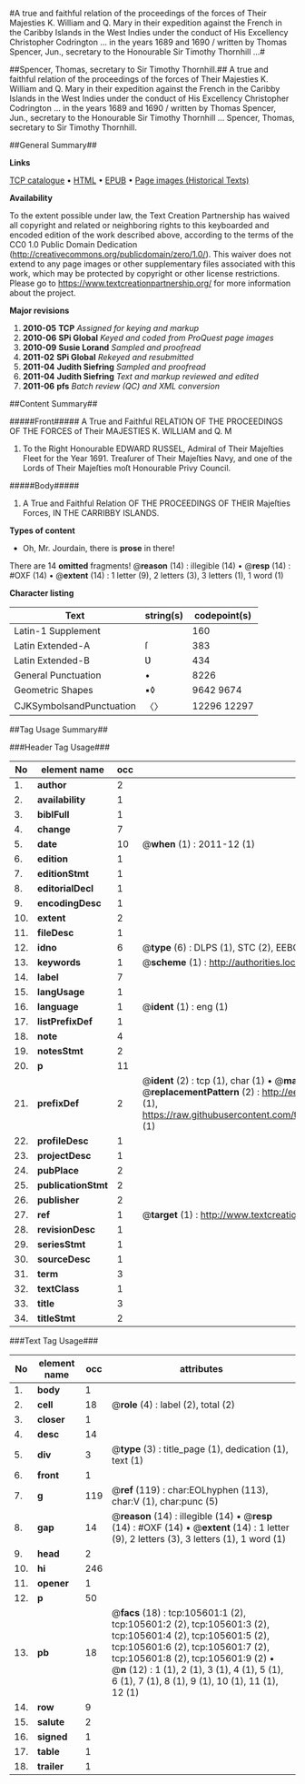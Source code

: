 #A true and faithful relation of the proceedings of the forces of Their Majesties K. William and Q. Mary in their expedition against the French in the Caribby Islands in the West Indies under the conduct of His Excellency Christopher Codrington ... in the years 1689 and 1690 / written by Thomas Spencer, Jun., secretary to the Honourable Sir Timothy Thornhill ...#

##Spencer, Thomas, secretary to Sir Timothy Thornhill.##
A true and faithful relation of the proceedings of the forces of Their Majesties K. William and Q. Mary in their expedition against the French in the Caribby Islands in the West Indies under the conduct of His Excellency Christopher Codrington ... in the years 1689 and 1690 / written by Thomas Spencer, Jun., secretary to the Honourable Sir Timothy Thornhill ...
Spencer, Thomas, secretary to Sir Timothy Thornhill.

##General Summary##

**Links**

[TCP catalogue](http://www.ota.ox.ac.uk/tcp/)  • 
[HTML](http://tei.it.ox.ac.uk/tcp/Texts-HTML/free/A61/A61121.html)  • 
[EPUB](http://tei.it.ox.ac.uk/tcp/Texts-EPUB/free/A61/A61121.epub) • 
[Page images (Historical Texts)](https://historicaltexts.jisc.ac.uk/eebo-16976766e)

**Availability**

To the extent possible under law, the Text Creation Partnership has waived all copyright and related or neighboring rights to this keyboarded and encoded edition of the work described above, according to the terms of the CC0 1.0 Public Domain Dedication (http://creativecommons.org/publicdomain/zero/1.0/). This waiver does not extend to any page images or other supplementary files associated with this work, which may be protected by copyright or other license restrictions. Please go to https://www.textcreationpartnership.org/ for more information about the project.

**Major revisions**

1. __2010-05__ __TCP__ *Assigned for keying and markup*
1. __2010-06__ __SPi Global__ *Keyed and coded from ProQuest page images*
1. __2010-09__ __Susie Lorand__ *Sampled and proofread*
1. __2011-02__ __SPi Global__ *Rekeyed and resubmitted*
1. __2011-04__ __Judith Siefring__ *Sampled and proofread*
1. __2011-04__ __Judith Siefring__ *Text and markup reviewed and edited*
1. __2011-06__ __pfs__ *Batch review (QC) and XML conversion*

##Content Summary##

#####Front#####
A True and Faithful RELATION OF THE PROCEEDINGS OF THE FORCES of Their MAJESTIES K.
WILLIAM and Q. M
1. To the Right Honourable EDWARD RUSSEL, Admiral of Their Majeſties Fleet for the Year 1691. Treaſurer of Their Majeſties Navy, and one of the Lords of Their Majeſties moſt Honourable Privy Council.

#####Body#####

1. A True and Faithful Relation OF THE PROCEEDINGS OF THEIR Majeſties Forces, IN THE CARRIBBY ISLANDS.

**Types of content**

  * Oh, Mr. Jourdain, there is **prose** in there!

There are 14 **omitted** fragments! 
 @__reason__ (14) : illegible (14)  •  @__resp__ (14) : #OXF (14)  •  @__extent__ (14) : 1 letter (9), 2 letters (3), 3 letters (1), 1 word (1)

**Character listing**


|Text|string(s)|codepoint(s)|
|---|---|---|
|Latin-1 Supplement| |160|
|Latin Extended-A|ſ|383|
|Latin Extended-B|Ʋ|434|
|General Punctuation|•|8226|
|Geometric Shapes|▪◊|9642 9674|
|CJKSymbolsandPunctuation|〈〉|12296 12297|

##Tag Usage Summary##

###Header Tag Usage###

|No|element name|occ|attributes|
|---|---|---|---|
|1.|__author__|2||
|2.|__availability__|1||
|3.|__biblFull__|1||
|4.|__change__|7||
|5.|__date__|10| @__when__ (1) : 2011-12 (1)|
|6.|__edition__|1||
|7.|__editionStmt__|1||
|8.|__editorialDecl__|1||
|9.|__encodingDesc__|1||
|10.|__extent__|2||
|11.|__fileDesc__|1||
|12.|__idno__|6| @__type__ (6) : DLPS (1), STC (2), EEBO-CITATION (1), OCLC (1), VID (1)|
|13.|__keywords__|1| @__scheme__ (1) : http://authorities.loc.gov/ (1)|
|14.|__label__|7||
|15.|__langUsage__|1||
|16.|__language__|1| @__ident__ (1) : eng (1)|
|17.|__listPrefixDef__|1||
|18.|__note__|4||
|19.|__notesStmt__|2||
|20.|__p__|11||
|21.|__prefixDef__|2| @__ident__ (2) : tcp (1), char (1)  •  @__matchPattern__ (2) : ([0-9\-]+):([0-9IVX]+) (1), (.+) (1)  •  @__replacementPattern__ (2) : http://eebo.chadwyck.com/downloadtiff?vid=$1&page=$2 (1), https://raw.githubusercontent.com/textcreationpartnership/Texts/master/tcpchars.xml#$1 (1)|
|22.|__profileDesc__|1||
|23.|__projectDesc__|1||
|24.|__pubPlace__|2||
|25.|__publicationStmt__|2||
|26.|__publisher__|2||
|27.|__ref__|1| @__target__ (1) : http://www.textcreationpartnership.org/docs/. (1)|
|28.|__revisionDesc__|1||
|29.|__seriesStmt__|1||
|30.|__sourceDesc__|1||
|31.|__term__|3||
|32.|__textClass__|1||
|33.|__title__|3||
|34.|__titleStmt__|2||


###Text Tag Usage###

|No|element name|occ|attributes|
|---|---|---|---|
|1.|__body__|1||
|2.|__cell__|18| @__role__ (4) : label (2), total (2)|
|3.|__closer__|1||
|4.|__desc__|14||
|5.|__div__|3| @__type__ (3) : title_page (1), dedication (1), text (1)|
|6.|__front__|1||
|7.|__g__|119| @__ref__ (119) : char:EOLhyphen (113), char:V (1), char:punc (5)|
|8.|__gap__|14| @__reason__ (14) : illegible (14)  •  @__resp__ (14) : #OXF (14)  •  @__extent__ (14) : 1 letter (9), 2 letters (3), 3 letters (1), 1 word (1)|
|9.|__head__|2||
|10.|__hi__|246||
|11.|__opener__|1||
|12.|__p__|50||
|13.|__pb__|18| @__facs__ (18) : tcp:105601:1 (2), tcp:105601:2 (2), tcp:105601:3 (2), tcp:105601:4 (2), tcp:105601:5 (2), tcp:105601:6 (2), tcp:105601:7 (2), tcp:105601:8 (2), tcp:105601:9 (2)  •  @__n__ (12) : 1 (1), 2 (1), 3 (1), 4 (1), 5 (1), 6 (1), 7 (1), 8 (1), 9 (1), 10 (1), 11 (1), 12 (1)|
|14.|__row__|9||
|15.|__salute__|2||
|16.|__signed__|1||
|17.|__table__|1||
|18.|__trailer__|1||
